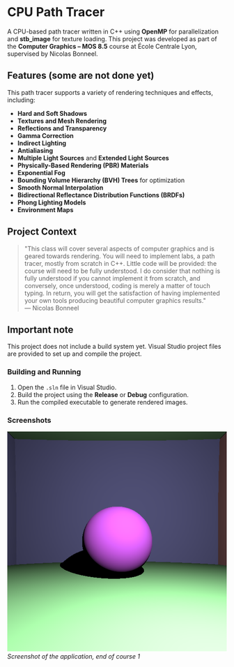 # CPU Path Tracer

A CPU-based path tracer written in C++ using **OpenMP** for parallelization and **stb_image** for texture loading. This project was developed as part of the **Computer Graphics – MOS 8.5** course at École Centrale Lyon, supervised by Nicolas Bonneel.

## Features (some are not done yet)

This path tracer supports a variety of rendering techniques and effects, including:
- **Hard and Soft Shadows**
- **Textures and Mesh Rendering**
- **Reflections and Transparency**
- **Gamma Correction**
- **Indirect Lighting**
- **Antialiasing**
- **Multiple Light Sources** and **Extended Light Sources**
- **Physically-Based Rendering (PBR) Materials**
- **Exponential Fog**
- **Bounding Volume Hierarchy (BVH) Trees** for optimization
- **Smooth Normal Interpolation**
- **Bidirectional Reflectance Distribution Functions (BRDFs)**
- **Phong Lighting Models**
- **Environment Maps**

## Project Context

> "This class will cover several aspects of computer graphics and is geared towards rendering. You will need to implement labs, a path tracer, mostly from scratch in C++. Little code will be provided: the course will need to be fully understood. I do consider that nothing is fully understood if you cannot implement it from scratch, and conversely, once understood, coding is merely a matter of touch typing. In return, you will get the satisfaction of having implemented your own tools producing beautiful computer graphics results."  
> — Nicolas Bonneel

## Important note

This project does not include a build system yet. Visual Studio project files are provided to set up and compile the project.

### Building and Running

1. Open the `.sln` file in Visual Studio.
2. Build the project using the **Release** or **Debug** configuration.
3. Run the compiled executable to generate rendered images.

### Screenshots

![Screenshot of the application, end of course 1](screenshots/couse1_11.png)
*Screenshot of the application, end of course 1*